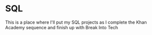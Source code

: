 # SQL
This is a place where I'll put my SQL projects as I complete the Khan Academy sequence and finish up with Break Into Tech

